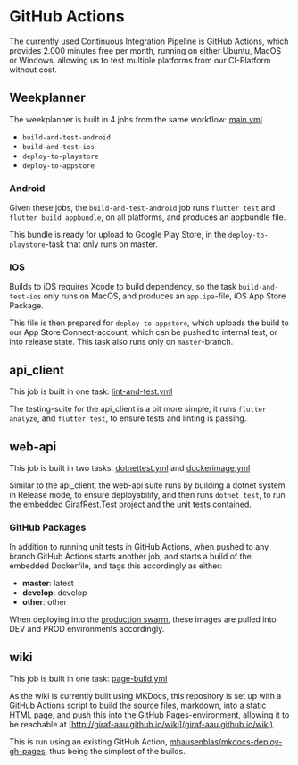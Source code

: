 # GitHub Actions
The currently used Continuous Integration Pipeline is GitHub Actions, which provides 2.000 minutes free per month, running on either Ubuntu, MacOS or Windows, allowing us to test multiple platforms from our CI-Platform without cost.

## Weekplanner
The weekplanner is built in 4 jobs from the same workflow: [main.yml](https://github.com/aau-giraf/weekplanner/blob/develop/.github/workflows/main.yml)

 - `build-and-test-android`
 - `build-and-test-ios`
 - `deploy-to-playstore`
 - `deploy-to-appstore`

### Android
Given these jobs, the `build-and-test-android` job runs `flutter test` and `flutter build appbundle`, on all platforms, and produces an appbundle file.

This bundle is ready for upload to Google Play Store, in the `deploy-to-playstore`-task that only runs on master.

### iOS
Builds to iOS requires Xcode to build dependency, so the task `build-and-test-ios` only runs on MacOS, and produces an `app.ipa`-file, iOS App Store Package.

This file is then prepared for `deploy-to-appstore`, which uploads the build to our App Store Connect-account, which can be pushed to internal test, or into release state.
This task also runs only on `master`-branch.

## api_client
This job is built in one task: [lint-and-test.yml](https://github.com/aau-giraf/api_client/blob/develop/.github/workflows/lint-and-test.yml)

The testing-suite for the api_client is a bit more simple, it runs `flutter analyze`, and `flutter test`, to ensure tests and linting is passing.

## web-api
This job is built in two tasks: [dotnettest.yml](https://github.com/aau-giraf/web-api/blob/develop/.github/workflows/dotnettest.yml) and [dockerimage.yml](https://github.com/aau-giraf/web-api/blob/develop/.github/workflows/dockerimage.yml)

Similar to the api_client, the web-api suite runs by building a dotnet system in Release mode, to ensure deployability, and then runs `dotnet test`, to run the embedded GirafRest.Test project and the unit tests contained.

### GitHub Packages
In addition to running unit tests in GitHub Actions, when pushed to any branch GitHub Actions starts another job, and starts a build of the embedded Dockerfile, and tags this accordingly as either:

 - **master**: latest
 - **develop**: develop
 - **other**: other

When deploying into the [production swarm](../../server_administration/PracticalDocker), these images are pulled into DEV and PROD environments accordingly.

## wiki
This job is built in one task: [page-build.yml](https://github.com/aau-giraf/wiki/blob/master/.github/workflows/page-build.yml)

As the wiki is currently built using MKDocs, this repository is set up with a GitHub Actions script to build the source files, markdown, into a static HTML page, and push this into the GitHub Pages-environment, allowing it to be reachable at [http://giraf-aau.github.io/wiki](giraf-aau.github.io/wiki).

This is run using an existing GitHub Action, [mhausenblas/mkdocs-deploy-gh-pages](https://github.com/mhausenblas/mkdocs-deploy-gh-pages), thus being the simplest of the builds.
